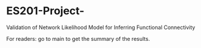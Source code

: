 # ES201-Project-
Validation of Network Likelihood Model for Inferring Functional Connectivity

For readers: go to main to get the summary of the results. 
